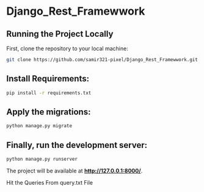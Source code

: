 # Django_Rest_Framewwork

## Running the Project Locally

First, clone the repository to your local machine:

```bash
git clone https://github.com/samir321-pixel/Django_Rest_Framewwork.git
```


## Install Requirements:

```bash
pip install -r requirements.txt
```


## Apply the migrations:

```bash
python manage.py migrate
```

## Finally, run the development server:

```bash
python manage.py runserver
```

The project will be available at **http://127.0.0.1:8000/**.

Hit the Queries From query.txt File
